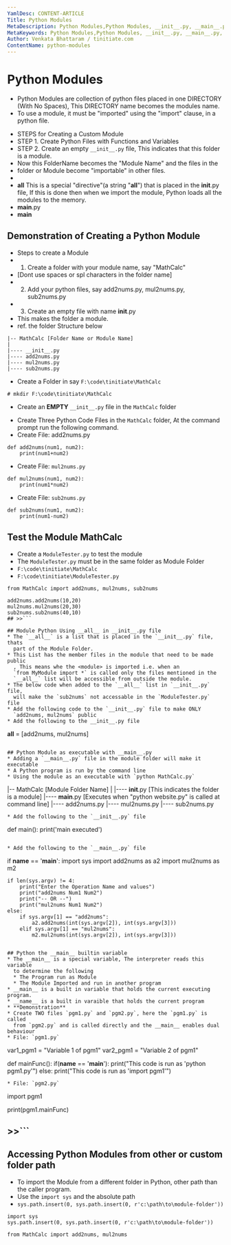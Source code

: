```yaml
---
YamlDesc: CONTENT-ARTICLE
Title: Python Modules
MetaDescription: Python Modules,Python Modules, __init__.py, __main__.py, __all__, __main__
MetaKeywords: Python Modules,Python Modules, __init__.py, __main__.py, __all__, __main__
Author: Venkata Bhattaram / tinitiate.com
ContentName: python-modules
---
```


# Python Modules
* Python Modules are collection of python files placed in one DIRECTORY 
  (With No Spaces), This DIRECTORY name becomes the modules name.
* To use a module, it must be "imported" using the "import" clause, in a 
  python file.
>
* STEPS for Creating a Custom Module
* STEP 1. Create Python Files with Functions and Variables
* STEP 2. Create an empty `__init__.py` file, This indicates that this 
          folder is a module.
* Now this FolderName becomes the "Module Name" and the files in the 
* folder or Module become "importable" in other files. 
* 
* __all__ This is a special "directive"(a string "__all__") that is
  placed in  the __init__.py file, If this is done then when we import 
  the module, Python loads all the modules to the memory.
* __main__.py
* __main__ 


## Demonstration of Creating a Python Module
* Steps to create a Module
* 1. Create a folder with your module name, say "MathCalc" 
*    [Dont use spaces or spl characters in the folder name]
* 2. Add your python files, say add2nums.py, mul2nums.py, sub2nums.py
* 3. Create an empty file with name __init__.py
*    This makes the folder a module.
* ref. the folder Structure below
```
|-- MathCalc [Folder Name or Module Name]
|
|---- __init__.py
|---- add2nums.py
|---- mul2nums.py
|---- sub2nums.py
```

* Create a Folder in say `F:\code\tinitiate\MathCalc`
```
# mkdir F:\code\tinitiate\MathCalc
```
>
* Create an **EMPTY** `__init__.py` file in the `MathCalc` folder
>
* Create Three Python Code Files in the `MathCalc` folder, At the command 
  prompt run the following command.
* Create File:  add2nums.py
```
def add2nums(num1, num2):
    print(num1+num2)
```
* Create File:  `mul2nums.py`
```
def mul2nums(num1, num2):
    print(num1*num2)
```
* Create File:  `sub2nums.py`
```
def sub2nums(num1, num2):
    print(num1-num2)
```

## Test the Module MathCalc
* Create a `ModuleTester.py` to test the module
* The `ModuleTester.py` must be in the same folder as Module Folder
* `F:\code\tinitiate\MathCalc`
* `F:\code\tinitiate\ModuleTester.py`
```
from MathCalc import add2nums, mul2nums, sub2nums

add2nums.add2nums(10,20)
mul2nums.mul2nums(20,30)
sub2nums.sub2nums(40,10)
## >>```

## Module Python Using __all__ in __init__.py file
* The `__all__` is a list that is placed in the `__init__.py` file, thats 
  part of the Module Folder.
* This List has the member files in the module that need to be made public 
  , This means whe the <module> is imported i.e. when an 
  `from MyModule import *` is called only the files mentioned in the 
  `__all__` list will be accessible from outside the module.
* The below code when added to the `__all__` list in `__init__.py` file, 
  will make the `sub2nums` not accessable in the `ModuleTester.py` file
* Add the following code to the `__init__.py` file to make ONLY 
  `add2nums, mul2nums` public
* Add the following to the __init__.py file
```
__all__ = [add2nums, mul2nums]
```

## Python Module as executable with __main__.py
* Adding a `__main__.py` file in the module folder will make it executable
* A Python program is run by the command line
* Using the module as an executable with `python MathCalc.py`
```
|-- MathCalc [Module Folder Name]
|
|---- __init__.py [This indicates the folder is a module]
|---- __main__.py [Executes when "python website.py" is called at command line]
|---- add2nums.py
|---- mul2nums.py
|---- sub2nums.py
```
* Add the following to the `__init__.py` file
```
def main():
    print('main executed')
```

* Add the following to the `__main__.py` file
```
if __name__ == '__main__':
    import sys
    import add2nums as a2
    import mul2nums as m2

    if len(sys.argv) != 4:
        print("Enter the Operation Name and values")
        print("add2nums Num1 Num2")
        print("-- OR --")
        print("mul2nums Num1 Num2")
    else:    
        if sys.argv[1] == "add2nums":
            a2.add2nums(int(sys.argv[2]), int(sys.argv[3]))
        elif sys.argv[1] == "mul2nums":
            m2.mul2nums(int(sys.argv[2]), int(sys.argv[3]))
```

## Python the __main__ builtin variable
* The __main__ is a special variable, The interpreter reads this variable
  to determine the following
  * The Program run as Module
  * The Module Imported and run in another program
* __main__ is a built in variable that holds the current executing program.
* __name__ is a built in varaible that holds the current program
* **Demonstration**
* Create TWO files `pgm1.py` and `pgm2.py`, here the `pgm1.py` is called 
  from `pgm2.py` and is called directly and the __main__ enables dual behaviour
* File: `pgm1.py`
```
var1_pgm1 = "Variable 1 of pgm1"
var2_pgm1 = "Variable 2 of pgm1"

def mainFunc():
    if(__name__ == '__main__'):
        print("This code is run as 'python pgm1.py'")
    else:
        print("This code is run as 'import pgm1'")
```
* File: `pgm2.py`
```
import pgm1

print(pgm1.mainFunc)
## >>```

## Accessing Python Modules from other or custom folder path
* To import the Module from a different folder in Python, other path 
  than the caller program.
* Use the `import sys` and the absolute path 
* `sys.path.insert(0, sys.path.insert(0, r'c:\path\to\module-folder'))`
```
import sys
sys.path.insert(0, sys.path.insert(0, r'c:\path\to\module-folder'))

from MathCalc import add2nums, mul2nums
```
